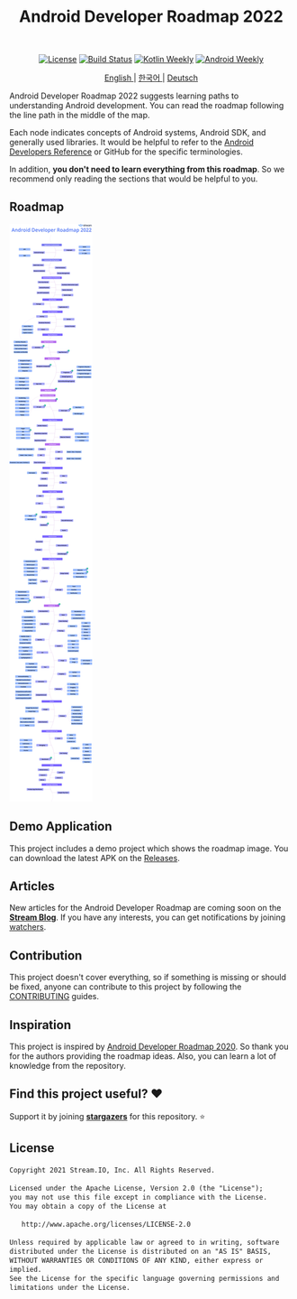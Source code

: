 <h1 align="center">Android Developer Roadmap 2022</h1></br>

<p align="center">
  <a href="https://opensource.org/licenses/Apache-2.0"><img alt="License" src="https://img.shields.io/badge/License-Apache%202.0-blue.svg"/></a>
  <a href="https://github.com/skydoves/android-developer-roadmap/actions/workflows/build.yml"><img alt="Build Status" src="https://github.com/skydoves/android-developer-roadmap/actions/workflows/build.yml/badge.svg"/></a>
  <a href="https://mailchi.mp/kotlinweekly/kotlin-weekly-279"><img alt="Kotlin Weekly" src="https://skydoves.github.io/badges/kotlin-weekly2.svg"/></a>
  <a href="https://androidweekly.net/issues/issue-495"><img alt="Android Weekly" src="https://skydoves.github.io/badges/android-weekly.svg"/></a>
</p>
<p align="center">
<a href="/README.md" target="_blank"> English </a> | <a href="/README_KR.md" target="_blank"> 한국어 </a> | <a href="/README_DE.md" target="_blank"> Deutsch </a>
</p>


Android Developer Roadmap 2022 suggests learning paths to understanding Android development. You can read the roadmap following the line path in the middle of the map. <br>

Each node indicates concepts of Android systems, Android SDK, and generally used libraries. It would be helpful to refer to the [Android Developers Reference](https://developer.android.com/reference) or GitHub for the specific terminologies. <br>

In addition, **you don't need to learn everything from this roadmap**. So we recommend only reading the sections that would be helpful to you.

## Roadmap

![Roadmap](/images/android_developer_roadmap.png)

## Demo Application

This project includes a demo project which shows the roadmap image. You can download the latest APK on the [Releases](https://github.com/skydoves/android-developer-roadmap/releases).

## Articles

New articles for the Android Developer Roadmap are coming soon on the **[Stream Blog](https://getstream.io/blog/topic/engineering/android/)**. If you have any interests, you can get notifications by joining [watchers](https://github.com/skydoves/android-developer-roadmap/watchers).

## Contribution

This project doesn't cover everything, so if something is missing or should be fixed, anyone can contribute to this project by following the [CONTRIBUTING](CONTRIBUTING.md) guides.

## Inspiration

This project is inspired by [Android Developer Roadmap 2020](https://github.com/mobile-roadmap/android-developer-roadmap). So thank you for the authors providing the roadmap ideas. Also, you can learn a lot of knowledge from the repository.

## Find this project useful? :heart:

Support it by joining __[stargazers](https://github.com/skydoves/android-developer-roadmap/stargazers)__ for this repository. :star:

## License
```
Copyright 2021 Stream.IO, Inc. All Rights Reserved.

Licensed under the Apache License, Version 2.0 (the "License");
you may not use this file except in compliance with the License.
You may obtain a copy of the License at

   http://www.apache.org/licenses/LICENSE-2.0

Unless required by applicable law or agreed to in writing, software
distributed under the License is distributed on an "AS IS" BASIS,
WITHOUT WARRANTIES OR CONDITIONS OF ANY KIND, either express or implied.
See the License for the specific language governing permissions and
limitations under the License.
```
